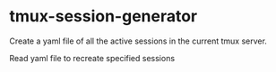 # tmux-session-generator

Create a yaml file of all the active sessions in the current tmux server.


Read yaml file to recreate specified sessions

